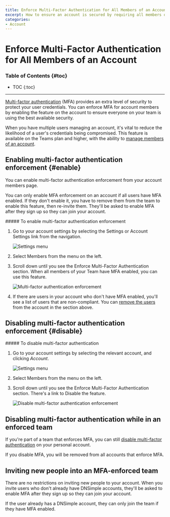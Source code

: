 ```yaml
---
title: Enforce Multi-Factor Authentication for All Members of an Account
excerpt: How to ensure an account is secured by requiring all members of an account to use Multi-Factor Authentication.
categories:
- Account
---
```


# Enforce Multi-Factor Authentication for All Members of an Account

### Table of Contents {#toc}

* TOC
{:toc}

---

[Multi-factor authentication](/articles/multi-factor-authentication/) (MFA) provides an extra level of security to protect your user credentials. You can enforce MFA for account members by enabling the feature on the account to ensure everyone on your team is using the best available security. 

When you have multiple users managing an account, it's vital to reduce the likelihood of a user's credentials being compromised. This feature is available on the Teams plan and higher, with the ability to [manage members of an account](/articles/account-users/).

## Enabling multi-factor authentication enforcement {#enable}

You can enable multi-factor authentication enforcement from your account members page.

You can only enable MFA enforcement on an account if all users have MFA enabled. If they don't enable it, you have to remove them from the team to enable this feature, then re-invite them. They'll be asked to enable MFA after they sign up so they can join your account.

<div class="section-steps" markdown="1">
##### To enable multi-factor authentication enforcement

1.  Go to your account settings by selecting the <label>Settings</label> or <label>Account Settings</label> link from the navigation.

    ![Settings menu](/files/account-settings-access.jpg)

1.  Select <label>Members</label> from the menu on the left.
1.  Scroll down until you see the <label>Enforce Multi-Factor Authentication</label> section. When all members of your Team have MFA enabled, you can use this feature.

    ![Multi-factor authentication enforcement](/files/account-2fa-enforcement.png)

1.  If there are users in your account who don't have MFA enabled, you'll see a list of users that are non-compliant. You can [remove the users](/articles/account-users/#removing-members-from-an-account) from the account in the section above.
</div>


## Disabling multi-factor authentication enforcement {#disable}

<div class="section-steps" markdown="1">
##### To disable multi-factor authentication

1.  Go to your account settings by selecting the relevant account, and clicking *Account*.

    ![Settings menu](/files/account-settings-access.jpg)

1.  Select <label>Members</label> from the menu on the left.
1.  Scroll down until you see the <label>Enforce Multi-Factor Authentication</label> section. There's a link to <label>Disable</label> the feature.

    ![Disable multi-factor authentication enforcement](/files/account-disable-2fa-enforcement.png)
</div>


## Disabling multi-factor authentication while in an enforced team

If you're part of a team that enforces MFA, you can still [disable multi-factor authentication](/articles/multi-factor-authentication/#disable) on your personal account.

<warning>
If you disable MFA, you will be removed from all accounts that enforce MFA.
</warning>


## Inviting new people into an MFA-enforced team

There are no restrictions on inviting new people to your account. When you invite users who don't already have DNSimple accounts, they'll be asked to enable MFA after they sign up so they can join your account.

If the user already has a DNSimple account, they can only join the team if they have MFA enabled. 
